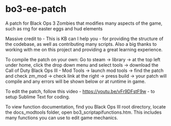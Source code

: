 # bo3-ee-patch
A patch for Black Ops 3 Zombies that modifies many aspects of the game, such as rng for easter eggs and hud elements

Massive credit to - This is KB can I help you - for providing the structure of the codebase, as well as contributing many scripts. Also a big thanks to working with me on this project and providing a great learning experience.

To compile the patch on your own: Go to steam -> library -> at the top left under home, click the drop down menu and select tools -> download the Call of Duty Black Ops III - Mod Tools -> launch mod tools -> find the patch and check zm_mod -> check link at the right -> press build -> your patch will compile and any errors will be shown below or at runtime in game.

To edit the patch, follow this video - https://youtu.be/vFr9DFstF9w - to setup Sublime Text for coding.

To view function documentation, find you Black Ops III root directory, locate the docs_modtools folder, open bo3_scriptapifunctions.htm. This includes many functions you can use to edit game mechanics.
